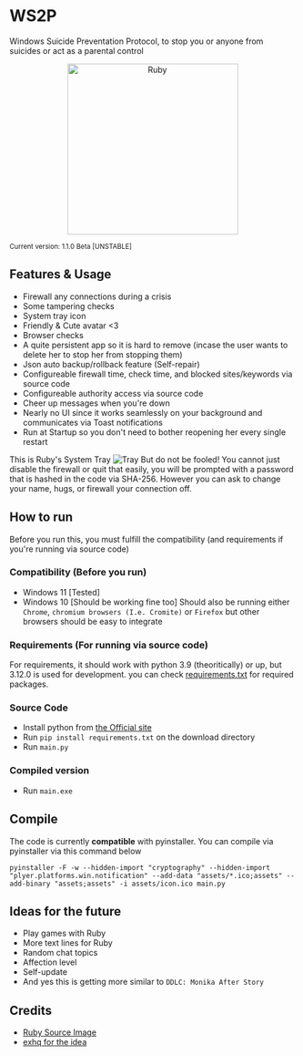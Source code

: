 # WS2P
Windows Suicide Preventation Protocol, to stop you or anyone from suicides or act as a parental control
<p align="center">
  <img width=300 height=300 src="https://github.com/Not-Baguette/WS2P/assets/94969176/3aab3df2-04aa-4567-8614-4498f8ae6683" alt="Ruby"/>
</p>

<sub>Current version: 1.1.0 Beta [UNSTABLE]</sub>
## Features & Usage
- Firewall any connections during a crisis
- Some tampering checks
- System tray icon
- Friendly & Cute avatar <3
- Browser checks
- A quite persistent app so it is hard to remove (incase the user wants to delete her to stop her from stopping them)
- Json auto backup/rollback feature (Self-repair)
- Configureable firewall time, check time, and blocked sites/keywords via source code
- Configureable authority access via source code
- Cheer up messages when you're down
- Nearly no UI since it works seamlessly on your background and communicates via Toast notifications
- Run at Startup so you don't need to bother reopening her every single restart

This is Ruby's System Tray
![Tray](https://github.com/Not-Baguette/WS2P/assets/94969176/f42a2d1d-6185-4111-9c2f-db3e8e42586d)
But do not be fooled! You cannot just disable the firewall or quit that easily, you will be prompted with a password that is hashed in the code via SHA-256. However you can ask to change your name, hugs, or firewall your connection off.

## How to run
Before you run this, you must fulfill the compatibility (and requirements if you're running via source code)
### Compatibility (Before you run)
- Windows 11 [Tested]
- Windows 10 [Should be working fine too]
Should also be running either `Chrome`, `chromium browsers (I.e. Cromite)` or `Firefox` but other browsers should be easy to integrate

### Requirements (For running via source code)
For requirements, it should work with python 3.9 (theoritically) or up, but 3.12.0 is used for development. you can check [requirements.txt](https://github.com/Not-Baguette/WS2P/blob/main/requirements.txt) for required packages.

### Source Code
- Install python from [the Official site](https://www.python.org/)
- Run `pip install requirements.txt` on the download directory
- Run `main.py`

### Compiled version
- Run `main.exe`

## Compile
The code is currently **compatible** with pyinstaller. You can compile via pyinstaller via this command below
```
pyinstaller -F -w --hidden-import "cryptography" --hidden-import "plyer.platforms.win.notification" --add-data "assets/*.ico;assets" --add-binary "assets;assets" -i assets/icon.ico main.py
```

## Ideas for the future
- Play games with Ruby
- More text lines for Ruby
- Random chat topics
- Affection level
- Self-update
- And yes this is getting more similar to `DDLC: Monika After Story`

## Credits
- [Ruby Source Image](https://picrew.me/en/image_maker/494736)
- [exhq for the idea](https://github.com/MirageLink/miragedaemon/commit/410369ec6f6ef61f781dd26804a007334fff92dc)
